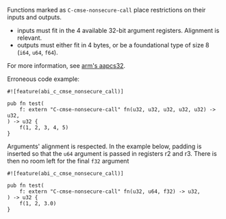 Functions marked as `C-cmse-nonsecure-call` place restrictions on their
inputs and outputs.

- inputs must fit in the 4 available 32-bit argument registers. Alignment
is relevant.
- outputs must either fit in 4 bytes, or be a foundational type of
size 8 (`i64`, `u64`, `f64`).

For more information,
see [arm's aapcs32](https://github.com/ARM-software/abi-aa/releases).

Erroneous code example:

```compile_fail,E0798
#![feature(abi_c_cmse_nonsecure_call)]

pub fn test(
    f: extern "C-cmse-nonsecure-call" fn(u32, u32, u32, u32, u32) -> u32,
) -> u32 {
    f(1, 2, 3, 4, 5)
}
```

Arguments' alignment is respected. In the example below, padding is inserted
so that the `u64` argument is passed in registers r2 and r3. There is then no
room left for the final `f32` argument

```compile_fail,E0798
#![feature(abi_c_cmse_nonsecure_call)]

pub fn test(
    f: extern "C-cmse-nonsecure-call" fn(u32, u64, f32) -> u32,
) -> u32 {
    f(1, 2, 3.0)
}
```
